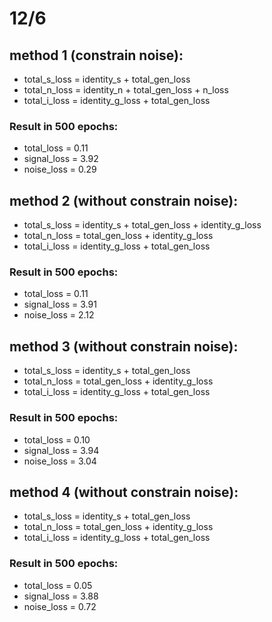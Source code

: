# 12/6
## method 1 (constrain noise):

- total_s_loss = identity_s + total_gen_loss
- total_n_loss = identity_n + total_gen_loss + n_loss
- total_i_loss = identity_g_loss + total_gen_loss
### Result in 500 epochs:
- total_loss = 0.11
- signal_loss = 3.92
- noise_loss = 0.29

## method 2 (without constrain noise):

- total_s_loss = identity_s + total_gen_loss + identity_g_loss
- total_n_loss = total_gen_loss + identity_g_loss
- total_i_loss = identity_g_loss + total_gen_loss

### Result in 500 epochs:

- total_loss = 0.11
- signal_loss = 3.91
- noise_loss = 2.12 

## method 3 (without constrain noise):
- total_s_loss = identity_s + total_gen_loss
- total_n_loss = total_gen_loss + identity_g_loss
- total_i_loss = identity_g_loss + total_gen_loss

### Result in 500 epochs:

- total_loss = 0.10
- signal_loss = 3.94
- noise_loss = 3.04

## method 4 (without constrain noise):
- total_s_loss = identity_s + total_gen_loss
- total_n_loss = total_gen_loss + identity_g_loss
- total_i_loss = identity_g_loss + total_gen_loss

### Result in 500 epochs:

- total_loss = 0.05
- signal_loss = 3.88
- noise_loss = 0.72
